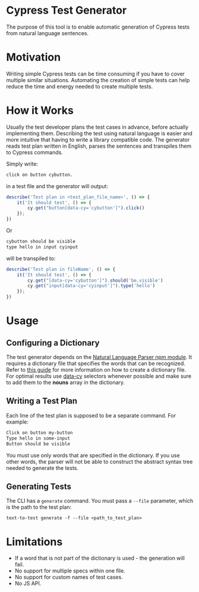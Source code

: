 # Cypress Test Generator

The purpose of this tool is to enable automatic generation of Cypress tests from natural language sentences.

# Motivation

Writing simple Cypress tests can be time consuming if you have to cover multiple similar situations. Automating the creation of simple tests can help reduce the time and energy needed to create multiple tests.

# How it Works

Usually the test developer plans the test cases in advance, before actually implementing them. Describing the test using natural language is easier and more intuitive that having to write a library compatible code. The generator reads test plan written in English, parses the sentences and transpiles them to Cypress commands.

Simply write:

```txt
click on button cybutton.
```

in a test file and the generator will output:

```js
describe('Test plan in <test_plan_file_name>', () => {
    it('It should test', () => {
        cy.get("button[data-cy='cybutton']").click()
    });
})
```

Or

```txt
cybutton should be visible
type hello in input cyinput
```

will be transpiled to:

```js
describe('Test plan in fileName', () => {
    it('It should test', () => {
        cy.get("[data-cy='cybutton']").should('be.visible')
        cy.get("input[data-cy='cyinput']").type('hello')
    });
})
```

# Usage

## Configuring a Dictionary

The test generator depends on the [Natural Language Parser npm module](https://github.com/venetak/natural-language-parser). It requires a dictionary file that specifies the words that can be recognized. Refer to [this guide](https://github.com/venetak/natural-language-parser#a-dictionaryjs-file) for more information on how to create a dictionary file. For optimal results use [data-cy](https://docs.cypress.io/guides/references/best-practices#Selecting-Elements) selectors whenever possible and make sure to add them to the **nouns** array in the dictionary.

## Writing a Test Plan

Each line of the test plan is supposed to be a separate command. For example:

```txt
Click on button my-button
Type hello in some-input
Button should be visible
```

You must use only words that are specified in the dictionary. If you use other words, the parser will not be able to construct the abstract syntax tree needed to generate the tests.

## Generating Tests

The CLI has a `generate` command. You must pass a `--file` parameter, which is the path to the test plan:

`text-to-test generate -f --file <path_to_test_plan>`

# Limitations

- If a word that is not part of the dictionary is used - the generation will fail.
- No support for multiple specs within one file.
- No support for custom names of test cases.
- No JS API.
